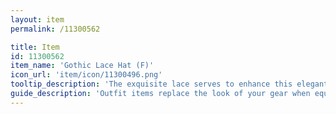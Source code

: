 ```yaml
---
layout: item
permalink: /11300562

title: Item
id: 11300562
item_name: 'Gothic Lace Hat (F)'
icon_url: 'item/icon/11300496.png'
tooltip_description: 'The exquisite lace serves to enhance this elegant hat.'
guide_description: 'Outfit items replace the look of your gear when equipped.'
---
```


